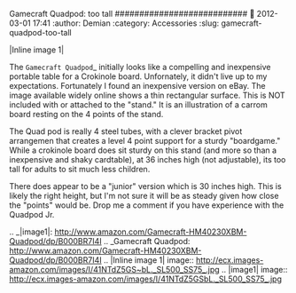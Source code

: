 Gamecraft Quadpod: too tall
###########################
:date: 2012-03-01 17:41
:author: Demian
:category: Accessories
:slug: gamecraft-quadpod-too-tall

|Inline image 1|

The `Gamecraft Quadpod`_ initially looks like a compelling and
inexpensive portable table for a Crokinole board. Unfornately, it
didn't live up to my expectations. Fortunately I found an inexpensive
version on eBay. The image available widely online shows a thin
rectangular surface. This is NOT included with or attached to the
"stand." It is an illustration of a carrom board resting on the 4
points of the stand. 

The Quad pod is really 4 steel tubes, with a clever bracket pivot
arrangemen that creates a level 4 point support for a sturdy
"boardgame." While a crokinole board does sit sturdy on this stand
(and more so than a inexpensive and shaky cardtable), at 36 inches high
(not adjustable), its too tall for adults to sit much less children.

There does appear to be a "junior" version which is 30 inches high.
This is likely the right height, but I'm not sure it will be as steady
given how close the "points" would be. Drop me a comment if you have
experience with the Quadpod Jr.

.. _|image1|: http://www.amazon.com/Gamecraft-HM40230XBM-Quadpod/dp/B000BR7I4I
.. _Gamecraft Quadpod: http://www.amazon.com/Gamecraft-HM40230XBM-Quadpod/dp/B000BR7I4I
.. |Inline image 1| image:: http://ecx.images-amazon.com/images/I/41NTdZ5GS~bL._SL500_SS75_.jpg
.. |image1| image:: http://ecx.images-amazon.com/images/I/41NTdZ5GSbL._SL500_SS75_.jpg
